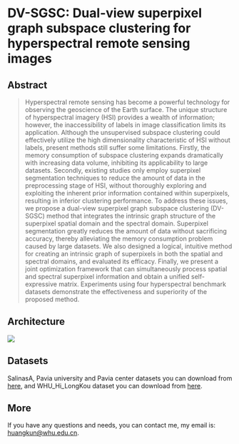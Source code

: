 # DV-SGSC: Dual-view superpixel graph subspace clustering for hyperspectral remote sensing images
## Abstract
> Hyperspectral remote sensing has become a powerful technology for observing the geoscience of the Earth surface. The unique structure of hyperspectral imagery (HSI) provides a wealth of information; however, the inaccessibility of labels in image classification limits its application. Although the unsupervised subspace clustering could effectively utilize the high dimensionality characteristic of HSI without labels, present methods still suffer some limitations. Firstly, the memory consumption of subspace clustering expands dramatically with increasing data volume, inhibiting its applicability to large datasets. Secondly, existing studies only employ superpixel segmentation techniques to reduce the amount of data in the preprocessing stage of HSI, without thoroughly exploring and exploiting the inherent prior information contained within superpixels, resulting in inferior clustering performance. To address these issues, we propose a dual-view superpixel graph subspace clustering (DV-SGSC) method that integrates the intrinsic graph structure of the superpixel spatial domain and the spectral domain. Superpixel segmentation greatly reduces the amount of data without sacrificing accuracy, thereby alleviating the memory consumption problem caused by large datasets. We also designed a logical, intuitive method for creating an intrinsic graph of superpixels in both the spatial and spectral domains, and evaluated its efficacy. Finally, we present a joint optimization framework that can simultaneously process spatial and spectral superpixel information and obtain a unified self-expressive matrix. Experiments using four hyperspectral benchmark datasets demonstrate the effectiveness and superiority of the proposed method.
## Architecture
![](https://github.com/HK-code/DV-SGSC/blob/main/images/flowchart.jpg)
## Datasets
SalinasA, Pavia university and Pavia center datasets you can download from [here](https://www.ehu.eus/ccwintco/index.php?title=Hyperspectral_Remote_Sensing_Scenes#Pavia_Centre_and_University), and WHU_Hi_LongKou dataset you can download from [here](http://rsidea.whu.edu.cn/resource_WHUHi_sharing.htm).
## More
If you have any questions and needs, you can contact me, my email is: huangkun@whu.edu.cn.
